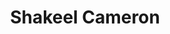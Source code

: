 ---
title: Shakeel Cameron
role: Director of Events
index: 6
year: 2021
status: current_executive
image:
degree:
email:
linkedin-url:
---